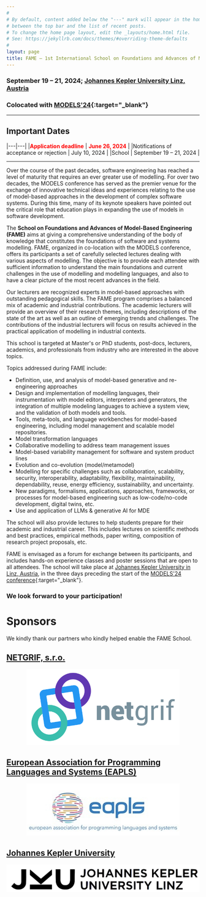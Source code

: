 ```yaml
---
#
# By default, content added below the "---" mark will appear in the home page
# between the top bar and the list of recent posts.
# To change the home page layout, edit the _layouts/home.html file.
# See: https://jekyllrb.com/docs/themes/#overriding-theme-defaults
#
layout: page
title: FAME – 1st International School on Foundations and Advances of Model-Based Engineering
---
```



### September 19 – 21, 2024; [Johannes Kepler University Linz, Austria](./venue)

### Colocated with [MODELS'24](https://conf.researchr.org/home/models-2024){:target="_blank"}

---

## Important Dates

|---|---|
|**<span style="color:red">Application deadline</span>** | **<span style="color:red">June 26, 2024</span>** |
|Notifications of acceptance or rejection | July 10, 2024 |
|School | September 19 – 21, 2024 | 

---

Over the course of the past decades, software engineering has reached a level of maturity that requires 
an ever greater use of modelling. For over two decades, the MODELS conference has served as the premier 
venue for the exchange of innovative technical ideas and experiences relating to the use of model-based 
approaches in the development of complex software systems. During this time, many of its keynote speakers 
have pointed out the critical role that education plays in expanding the use of models in software development. 

The **School on Foundations and Advances of Model-Based Engineering (FAME)** aims at giving a comprehensive understanding 
of the body of knowledge that constitutes the foundations of software and systems modelling. FAME, organized in 
co-location with the MODELS conference, offers its participants a set of carefully selected lectures dealing with 
various aspects of modelling. The objective is to provide each attendee with sufficient information to understand 
the main foundations and current challenges in the use of modelling and modelling languages, and also to have a 
clear picture of the most recent advances in the field.

Our lecturers are recognized experts in model-based approaches with outstanding  pedagogical skills. 
The FAME program comprises a balanced mix of academic and industrial contributions. The academic 
lecturers will provide an overview of their research themes, including descriptions of the state 
of the art as well as an outline of emerging trends and challenges. The contributions of the 
industrial lecturers will focus on results achieved in the practical application of modelling 
in industrial contexts.

This school is targeted at Master's or PhD students, post-docs, lecturers, academics, 
and professionals from industry who are interested in the above topics.

Topics addressed during FAME include: 
- Definition, use, and analysis of model-based generative and re-engineering approaches
- Design and implementation of modelling languages, their instrumentation with model editors, interpreters and generators, the integration of multiple modeling languages to achieve a system view, and the validation of both models and tools.
- Tools, meta-tools, and language workbenches for model-based engineering, including model management and scalable model repositories.
- Model transformation languages
- Collaborative modelling to address team management issues
- Model-based variability management for software and system product lines
- Evolution and co-evolution (model/metamodel)
- Modelling for specific challenges such as collaboration, scalability, security, interoperability, adaptability, flexibility, maintainability, dependability, reuse, energy efficiency, sustainability, and uncertainty.
- New paradigms, formalisms, applications, approaches, frameworks, or processes for model-based engineering such as low-code/no-code development, digital twins, etc.
- Use and application of LLMs & generative AI for MDE 

The school will also provide lectures to help students prepare for their academic and industrial career. 
This includes lectures on scientific methods and best practices, empirical methods, paper writing, 
composition of research project proposals, etc. 

FAME is envisaged as a forum for exchange between its participants, and includes hands-on experience classes 
and poster sessions that are open to all attendees. The school will take place at [Johannes Kepler University in Linz, Austria](venue),
in the three days preceding the start of the [MODELS'24 conference](https://conf.researchr.org/home/models-2024){:target="_blank"}.

### We look forward to your participation!


# Sponsors

We kindly thank our partners who kindly helped enable the FAME School.

## <a href="https://netgrif.com/" target="_blank">NETGRIF, s.r.o.</a> 
<div style="display: grid; place-items: center;">
<a href="https://netgrif.com/" target="_blank">
<img src="/assets/sponsors/netgrif.svg" width="400" title="Netgrif – Logo" style=""/>
</a>
</div>

## <a href="https://eapls.org/" target="_blank">European Association for Programming Languages and Systems (EAPLS) </a> 
<div style="display: grid; place-items: center;">
<a href="https://eapls.org/" target="_blank">
<img src="/assets/sponsors/EAPLS.jpg" width="400" title="EAPLS – Logo"/>
</a>
</div>

## <a href="https://jku.at" target="_blank">Johannes Kepler University</a> 
<div style="display: grid; place-items: center;">
<a href="https://jku.at" target="_blank">
<img src="/assets/sponsors/JKU.png" width="800" title="Johannes Kepler University – Logo"/>
</a>
</div>
